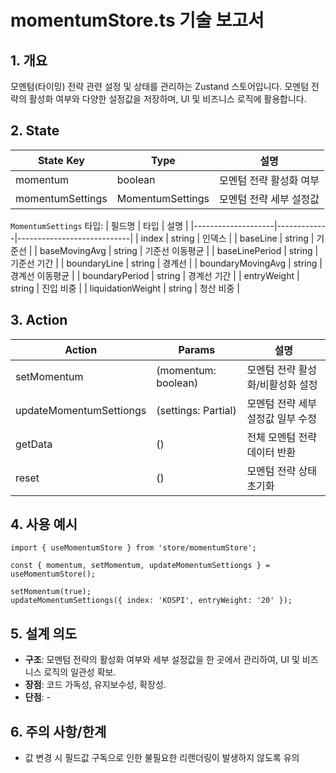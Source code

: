 # momentumStore.ts 기술 보고서

## 1. 개요
모멘텀(타이밍) 전략 관련 설정 및 상태를 관리하는 Zustand 스토어입니다. 모멘텀 전략의 활성화 여부와 다양한 설정값을 저장하며, UI 및 비즈니스 로직에 활용합니다.

## 2. State

| State Key         | Type              | 설명                           |
|-------------------|-------------------|--------------------------------|
| momentum          | boolean           | 모멘텀 전략 활성화 여부         |
| momentumSettings  | MomentumSettings  | 모멘텀 전략 세부 설정값         |

`MomentumSettings` 타입:
| 필드명             | 타입         | 설명                       |
|--------------------|-------------|----------------------------|
| index              | string      | 인덱스                      |
| baseLine           | string      | 기준선                     |
| baseMovingAvg      | string      | 기준선 이동평균            |
| baseLinePeriod     | string      | 기준선 기간                |
| boundaryLine       | string      | 경계선                     |
| boundaryMovingAvg  | string      | 경계선 이동평균            |
| boundaryPeriod     | string      | 경계선 기간                |
| entryWeight        | string      | 진입 비중                  |
| liquidationWeight  | string      | 청산 비중                  |

## 3. Action

| Action                   | Params                                 | 설명                                      |
|--------------------------|----------------------------------------|-------------------------------------------|
| setMomentum              | (momentum: boolean)                    | 모멘텀 전략 활성화/비활성화 설정           |
| updateMomentumSettiongs  | (settings: Partial<MomentumSettings>)  | 모멘텀 전략 세부 설정값 일부 수정          |
| getData                  | ()                                     | 전체 모멘텀 전략 데이터 반환               |
| reset                    | ()                                     | 모멘텀 전략 상태 초기화                    |

## 4. 사용 예시

```tsx
import { useMomentumStore } from 'store/momentumStore';

const { momentum, setMomentum, updateMomentumSettiongs } = useMomentumStore();

setMomentum(true);
updateMomentumSettiongs({ index: 'KOSPI', entryWeight: '20' });
```

## 5. 설계 의도
- **구조**: 모멘텀 전략의 활성화 여부와 세부 설정값을 한 곳에서 관리하여, UI 및 비즈니스 로직의 일관성 확보.
- **장점**: 코드 가독성, 유지보수성, 확장성.
- **단점**: -

## 6. 주의 사항/한계
- 값 변경 시 필드값 구독으로 인한 불필요한 리랜더링이 발생하지 않도록 유의

